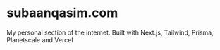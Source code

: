 # subaanqasim.com

My personal section of the internet. Built with Next.js, Tailwind, Prisma, Planetscale and Vercel
